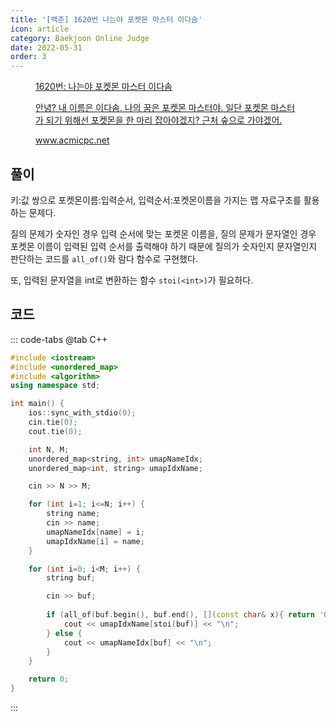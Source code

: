 ```yaml
---
title: '[백준] 1620번 나는야 포켓몬 마스터 이다솜'
icon: article
category: Baekjoon Online Judge
date: 2022-05-31
order: 3
---
```


<figure class="opengraph"><a href="https://www.acmicpc.net/problem/1620" data-source-url="https://www.acmicpc.net/problem/1620">
<div class="og-image" style="background-image: url('https://drive.google.com/uc?export=view&id=1nCax5mgwtYA82T46I_ntU1afsBBNkrLr');"></div>
<div class="og-text">
<p class="og-title">1620번: 나는야 포켓몬 마스터 이다솜</p>
<p class="og-desc">안녕? 내 이름은 이다솜. 나의 꿈은 포켓몬 마스터야. 일단 포켓몬 마스터가 되기 위해선 포켓몬을 한 마리 잡아야겠지? 근처 숲으로 가야겠어.</p>
<p class="og-host">www.acmicpc.net</p></div></a></figure>

## 풀이
키:값 쌍으로 포켓몬이름:입력순서, 입력순서:포켓몬이름을 가지는 맵 자료구조를 활용하는 문제다.

질의 문제가 숫자인 경우 입력 순서에 맞는 포켓몬 이름을, 질의 문제가 문자열인 경우 포켓몬 이름이 입력된 입력 순서를 출력해야 하기 때문에 질의가 숫자인지 문자열인지 판단하는 코드를 `all_of()`와 람다 함수로 구현했다.

또, 입력된 문자열을 int로 변환하는 함수 `stoi(<int>)`가 필요하다.

## 코드
::: code-tabs
@tab C++
```cpp
#include <iostream>
#include <unordered_map>
#include <algorithm>
using namespace std;

int main() {
    ios::sync_with_stdio(0);
    cin.tie(0);
    cout.tie(0);

    int N, M;
    unordered_map<string, int> umapNameIdx;
    unordered_map<int, string> umapIdxName;

    cin >> N >> M;

    for (int i=1; i<=N; i++) {
        string name;
        cin >> name;
        umapNameIdx[name] = i;
        umapIdxName[i] = name;
    }

    for (int i=0; i<M; i++) {
        string buf;

        cin >> buf;
        
        if (all_of(buf.begin(), buf.end(), [](const char& x){ return '0' <= x && x <= '9'; })) {
            cout << umapIdxName[stoi(buf)] << "\n";
        } else {
            cout << umapNameIdx[buf] << "\n";
        }
    }

    return 0;
}
```
:::
